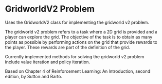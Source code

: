 # GridworldV2 Problem

Uses the GridworldV2 class for implementing the gridworld v2 problem.

The gridworld v2 problem refers to a task where a 2D grid is provided and a player
can explore the grid. The objective of the task is to obtain as many points as
possible by performing actions on the grid that provide rewards to the player.
These rewards are part of the definition of the grid.

Currently implemented methods for solving the gridworld v2 problem include
value iteration and policy iteration.

Based on Chapter 4 of Reinforcement Learning: An Introduction, second edition,
by Sutton and Barto.
